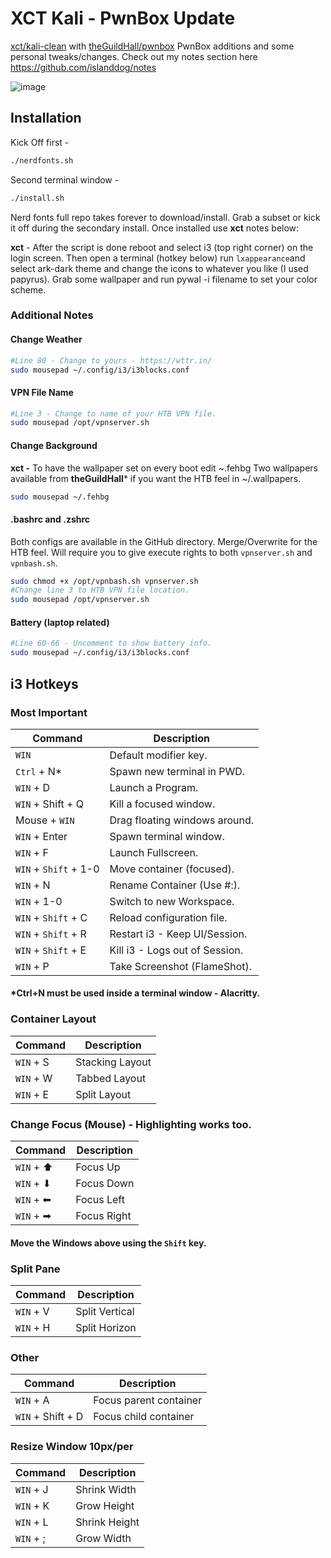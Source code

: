 # XCT Kali - PwnBox Update

[xct/kali-clean](https://github.com/xct/kali-clean) with [theGuildHall/pwnbox](https://github.com/theGuildHall/pwnbox) PwnBox additions and some personal tweaks/changes.
Check out my notes section here https://github.com/islanddog/notes

![image](https://user-images.githubusercontent.com/16761753/129801553-71174dac-2836-45e5-a669-8d1cba6216a2.png)

## Installation
Kick Off first -
```bash
./nerdfonts.sh
```
Second terminal window - 
```bash
./install.sh
```

Nerd fonts full repo takes forever to download/install. Grab a subset or kick it off during the secondary install. Once installed use **xct** notes below:

**xct** - After the script is done reboot and select i3 (top right corner) on the login screen. Then open a terminal (hotkey below) run `lxappearance`and select ark-dark theme and change the icons to whatever you like (I used papyrus). Grab some wallpaper and run pywal -i filename to set your color scheme.

### Additional Notes

#### Change Weather
```bash
#Line 80 - Change to yours - https://wttr.in/
sudo mousepad ~/.config/i3/i3blocks.conf
```

#### VPN File Name
```bash
#Line 3 - Change to name of your HTB VPN file.
sudo mousepad /opt/vpnserver.sh
```

#### Change Background
**xct -** To have the wallpaper set on every boot edit ~.fehbg
Two wallpapers available from **theGuildHall*** if you want the HTB feel in ~/.wallpapers.
```bash
sudo mousepad ~/.fehbg
```

#### .bashrc and .zshrc
Both configs are available in the GitHub directory. Merge/Overwrite for the HTB feel. Will require you to give execute rights to both ```vpnserver.sh``` and ```vpnbash.sh```.
```bash
sudo chmod +x /opt/vpnbash.sh vpnserver.sh
#Change line 3 to HTB VPN file location.
sudo mousepad /opt/vpnserver.sh
```

#### Battery (laptop related)
```bash
#Line 60-66 - Uncomment to show battery info.
sudo mousepad ~/.config/i3/i3blocks.conf
```

## i3 Hotkeys

### Most Important
| Command               |Description                    |
|-----------------------|-------------------------------|
| `WIN`                 | Default modifier key.         |
| `Ctrl` + N*           | Spawn new terminal in PWD.    |
| `WIN` + D             | Launch a Program.             |
| `WIN` + Shift + Q     | Kill a focused window.        |
| Mouse + `WIN`         | Drag floating windows around. |
| `WIN` + Enter         | Spawn terminal window.        |
| `WIN` + F             | Launch Fullscreen.            |
| `WIN` + `Shift` + 1-0 | Move container (focused).     |
| `WIN` + N             | Rename Container (Use #:).    |
| `WIN` + 1-0           | Switch to new Workspace.      |
| `WIN` + `Shift` + C   | Reload configuration file.    |
| `WIN` + `Shift` + R   | Restart i3 - Keep UI/Session. |
| `WIN` + `Shift` + E   | Kill i3 - Logs out of Session.|
| `WIN` + P             | Take Screenshot (FlameShot).  |
#### ***Ctrl+N must be used inside a terminal window - Alacritty**.

### Container Layout
| Command    |Description      |
|------------|-----------------|
| `WIN` + S  | Stacking Layout |
| `WIN` + W  | Tabbed Layout   |
| `WIN` + E  | Split Layout    |

### Change Focus (Mouse) - **Highlighting works too.**
| Command    |Description  |
|------------|-------------|
| `WIN` + ⬆  | Focus Up    |
| `WIN` + ⬇  | Focus Down  |
| `WIN` + ⬅ | Focus Left  |
| `WIN` + ➡ | Focus Right |
#### **Move the Windows above using the `Shift` key**.

### Split Pane
| Command    |Description     |
|------------|----------------|
| `WIN` + V  | Split Vertical |
| `WIN` + H  | Split Horizon  |


### Other
| Command            |Description             |
|--------------------|------------------------|
| `WIN` + A          | Focus parent container |
| `WIN` + Shift + D  | Focus child container  |

### Resize Window **10px/per**
| Command    |Description   |
|------------|--------------|
| `WIN` + J  | Shrink Width |
| `WIN` + K  | Grow Height  |
| `WIN` + L | Shrink Height |
| `WIN` + ; | Grow Width    |
